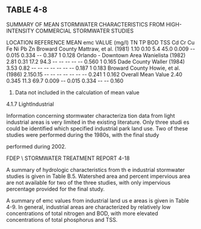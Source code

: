<!-- NEEDS USER REVIEW -->
## TABLE  4-8 
 
SUMMARY  OF  MEAN  STORMWATER  CHARACTERISTICS 
FROM  HIGH-INTENSITY  COMMERCIAL  STORMWATER  STUDIES 
 
LOCATION 
REFERENCE 
MEAN emc VALUE  (mg/l) 
TN 
TP 
BOD 
TSS 
Cd 
Cr 
Cu 
Fe 
Ni 
Pb 
Zn 
Broward County 
Mattraw, et al. 
(1981) 
1.10 0.10 5.4 45.0 0.009 -- 0.015 0.334 -- 0.387
1
 0.128 
Orlando - Downtown Area 
Wanielista 
(1982) 
2.81 0.31 17.2 94.3 -- -- -- -- -- 0.560
1
 0.165 
Dade County Waller (1984) 3.53 0.82 -- -- -- -- -- -- -- 0.187
1
 0.183 
Broward County 
Howie, et al. 
(1986) 
2.150.15 -- -- -- -- -- -- -- 0.241
1
 0.162 
Overall Mean Value 2.40 0.345 11.3 69.7 0.009 -- 0.015 0.334 -- -- 0.160 
 
1.  Data not included in the calculation of mean value
 
 
 
 
4.1.7 LightIndustrial
 
 
 Information concerning stormwater characteriza
tion data from light industrial areas is very 
limited in the existing literature.  Only three studi
es could be identified which specified industrial 
park land use.  Two of these studies were performed during the 1980s, with the final study 

performed during 2002.   

 

FDEP \ STORMWATER  TREATMENT  REPORT 
4-18 
 
 

 A summary of hydrologic characteristics from th
e industrial stormwater studies is given in 
Table B.5.  Watershed area and percent impervious
 area are not available 
for two of the three 
studies, with only impervious percentage provided for the final study.   

 

 A summary of emc values from industrial land us
e areas is given in Table 4-9.  In general, 
industrial areas are characterized by relatively low 
concentrations of total nitrogen and BOD, with 
more elevated concentrations of total phosphorus and TSS.
